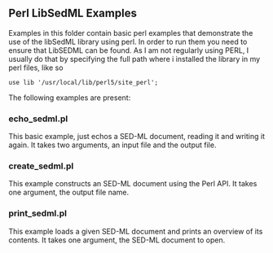## Perl LibSedML Examples

Examples in this folder contain basic perl examples that demonstrate the use of the libSedML library using perl. In order to run them you need to ensure that LibSEDML can be found. As I am not regularly using PERL, I usually do that by specifying the full path where i installed the library in my perl files, like so

	use lib '/usr/local/lib/perl5/site_perl';


The following examples are present: 

### echo_sedml.pl
This basic example, just echos a SED-ML document, reading it and writing it again. It takes two arguments, an input file and the output file. 

### create_sedml.pl
This example constructs an SED-ML document using the Perl API. It takes one argument, the output file name.

### print_sedml.pl
This example loads a given SED-ML document and prints an overview of its contents. It takes one argument, the SED-ML document to open. 
